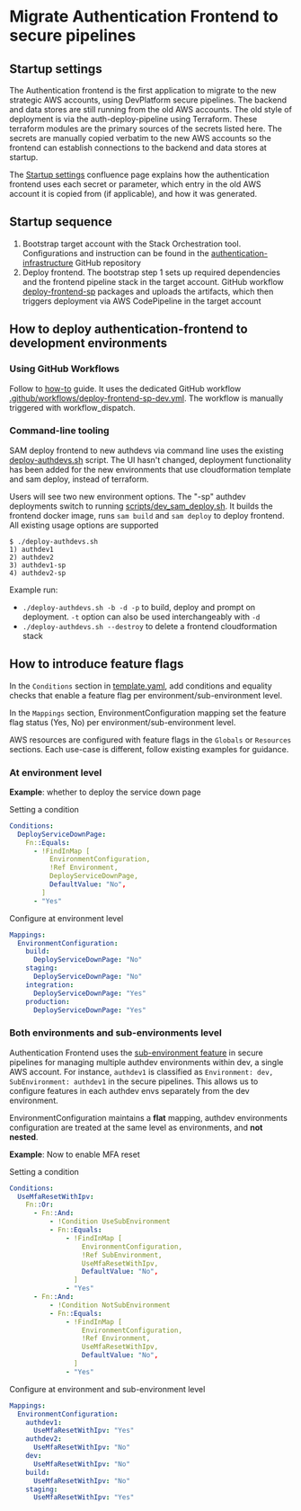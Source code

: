 # Migrate Authentication Frontend to secure pipelines

## Startup settings

The Authentication frontend is the first application to migrate to the new strategic AWS accounts, using DevPlatform secure pipelines. The backend and data stores are still running from the old AWS accounts. The old style of deployment is via the auth-deploy-pipeline using Terraform. These terraform modules are the primary sources of the secrets listed here. The secrets are manually copied verbatim to the new AWS accounts so the frontend can establish connections to the backend and data stores at startup.

The [Startup settings](https://govukverify.atlassian.net/wiki/spaces/LO/pages/4389699622/Startup+settings) confluence page explains how the authentication frontend uses each secret or parameter, which entry in the old AWS account it is copied from (if applicable), and how it was generated.

## Startup sequence

1. Bootstrap target account with the Stack Orchestration tool. Configurations and instruction can be found in the [authentication-infrastructure](https://github.com/govuk-one-login/authentication-infrastructure) GitHub repository
2. Deploy frontend. The bootstrap step 1 sets up required dependencies and the frontend pipeline stack in the target account. GitHub workflow [deploy-frontend-sp](../.github/workflows/deploy-frontend-sp.yml) packages and uploads the artifacts, which then triggers deployment via AWS CodePipeline in the target account

## How to deploy authentication-frontend to development environments

### Using GitHub Workflows

Follow to [how-to](https://govukverify.atlassian.net/wiki/spaces/LO/pages/4462215197/How+to+deploy+frontend+to+dev+environments+using+secure+pipeline) guide.
It uses the dedicated GitHub workflow [.github/workflows/deploy-frontend-sp-dev.yml](../../.github/workflows/deploy-frontend-sp-dev.yml). The workflow is manually triggered with workflow_dispatch.

### Command-line tooling

SAM deploy frontend to new authdevs via command line uses the existing [deploy-authdevs.sh](../../deploy-authdevs.sh) script. The UI hasn't changed, deployment functionality has been added for the new environments that use cloudformation template and sam deploy, instead of terraform.

Users will see two new environment options. The "-sp" authdev deployments switch to running [scripts/dev_sam_deploy.sh](../../scripts/dev_sam_deploy.sh). It builds the frontend docker image, runs `sam build` and `sam deploy` to deploy frontend. All existing usage options are supported

```shell
$ ./deploy-authdevs.sh
1) authdev1
2) authdev2
3) authdev1-sp
4) authdev2-sp
```

Example run:

- `./deploy-authdevs.sh -b -d -p` to build, deploy and prompt on deployment. `-t` option can also be used interchangeably with `-d`
- `./deploy-authdevs.sh --destroy` to delete a frontend cloudformation stack

## How to introduce feature flags

In the `Conditions` section in [template.yaml](./template.yaml), add conditions and equality checks that enable a feature flag per environment/sub-environment level.

In the `Mappings` section, EnvironmentConfiguration mapping set the feature flag status (Yes, No) per environment/sub-environment level.

AWS resources are configured with feature flags in the `Globals` or `Resources` sections. Each use-case is different, follow existing examples for guidance.

### At environment level

**Example**: whether to deploy the service down page

Setting a condition

```Yaml
Conditions:
  DeployServiceDownPage:
    Fn::Equals:
      - !FindInMap [
          EnvironmentConfiguration,
          !Ref Environment,
          DeployServiceDownPage,
          DefaultValue: "No",
        ]
      - "Yes"
```

Configure at environment level

```Yaml
Mappings:
  EnvironmentConfiguration:
    build:
      DeployServiceDownPage: "No"
    staging:
      DeployServiceDownPage: "No"
    integration:
      DeployServiceDownPage: "Yes"
    production:
      DeployServiceDownPage: "Yes"
```

### Both environments and sub-environments level

Authentication Frontend uses the [sub-environment feature](https://govukverify.atlassian.net/wiki/spaces/PLAT/pages/4469489758/Secure+pipelines+support+multiple+dev+environments+within+a+single+AWS+account) in secure pipelines for managing multiple authdev environments within dev, a single AWS account. For instance, `authdev1` is classified as `Environment: dev, SubEnvironment: authdev1` in the secure pipelines. This allows us to configure features in each authdev envs separately from the dev environment.

EnvironmentConfiguration maintains a **flat** mapping, authdev environments configuration are treated at the same level as environments, and **not nested**.

**Example**: Now to enable MFA reset

Setting a condition

```Yaml
Conditions:
  UseMfaResetWithIpv:
    Fn::Or:
      - Fn::And:
          - !Condition UseSubEnvironment
          - Fn::Equals:
              - !FindInMap [
                  EnvironmentConfiguration,
                  !Ref SubEnvironment,
                  UseMfaResetWithIpv,
                  DefaultValue: "No",
                ]
              - "Yes"
      - Fn::And:
          - !Condition NotSubEnvironment
          - Fn::Equals:
              - !FindInMap [
                  EnvironmentConfiguration,
                  !Ref Environment,
                  UseMfaResetWithIpv,
                  DefaultValue: "No",
                ]
              - "Yes"
```

Configure at environment and sub-environment level

```Yaml
Mappings:
  EnvironmentConfiguration:
    authdev1:
      UseMfaResetWithIpv: "Yes"
    authdev2:
      UseMfaResetWithIpv: "No"
    dev:
      UseMfaResetWithIpv: "No"
    build:
      UseMfaResetWithIpv: "No"
    staging:
      UseMfaResetWithIpv: "Yes"
```
